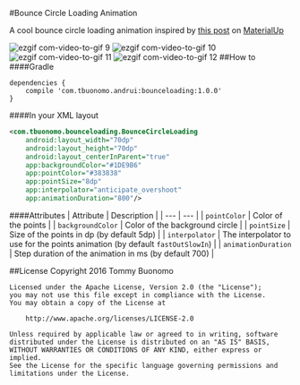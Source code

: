 #Bounce Circle Loading Animation

A cool bounce circle loading animation inspired by [this post](http://www.materialup.com/posts/loading-interface) on [MaterialUp](http://www.materialup.com/)

![ezgif com-video-to-gif 9](https://cloud.githubusercontent.com/assets/15737675/16545557/a1a44c5c-412e-11e6-8737-25023a32403c.gif) ![ezgif com-video-to-gif 10](https://cloud.githubusercontent.com/assets/15737675/16545576/8409b1f4-412f-11e6-920c-8ff14ea1aa60.gif)
![ezgif com-video-to-gif 11](https://cloud.githubusercontent.com/assets/15737675/16545595/0161c83a-4130-11e6-8383-303ea6a4b4d5.gif) ![ezgif com-video-to-gif 12](https://cloud.githubusercontent.com/assets/15737675/16545735/6e0cdcc8-4134-11e6-91bb-8751d11a4314.gif)
##How to
####Gradle
```Gradle
dependencies {
    compile 'com.tbuonomo.andrui:bounceloading:1.0.0'
}
```
####In your XML layout
```Xml
<com.tbuonomo.bounceloading.BounceCircleLoading
    android:layout_width="70dp"
    android:layout_height="70dp"
    android:layout_centerInParent="true"
    app:backgroundColor="#1DE9B6"
    app:pointColor="#383838"
    app:pointSize="8dp"
    app:interpolator="anticipate_overshoot"
    app:animationDuration="800"/>
```
####Attributes
| Attribute | Description |
| --- | --- |
| `pointColor` | Color of the points |
| `backgroundColor` | Color of the background circle |
| `pointSize` | Size of the points in dp (by default 5dp) |
| `interpolator` | The interpolator to use for the points animation (by default `fastOutSlowIn`) |
| `animationDuration` | Step duration of the animation in ms (by default 700) |

##License
    Copyright 2016 Tommy Buonomo
    
    Licensed under the Apache License, Version 2.0 (the "License");
    you may not use this file except in compliance with the License.
    You may obtain a copy of the License at
    
        http://www.apache.org/licenses/LICENSE-2.0
    
    Unless required by applicable law or agreed to in writing, software
    distributed under the License is distributed on an "AS IS" BASIS,
    WITHOUT WARRANTIES OR CONDITIONS OF ANY KIND, either express or implied.
    See the License for the specific language governing permissions and
    limitations under the License.
